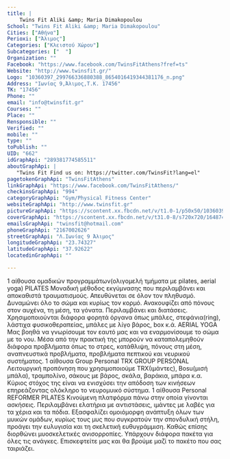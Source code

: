 ```yaml
---
title: |
    Twins Fit Aliki &amp; Maria Dimakopoulou
School: "Twins Fit Aliki &amp; Maria Dimakopoulou"
Cities: ["Αθήνα"]
Perioxi: ["Άλιμος"]
Categories: ["Κλειστού Χώρου"]
Subcategories: ["  "]
Organization: ""
Facebook: "https://www.facebook.com/TwinsFitAthens?fref=ts"
Website: "http://www.twinsfit.gr/"
Logo: "10360397_299766336880388_8654016419344381176_n.png"
Address: "Ιωνίας 9,Άλιμος,Τ.Κ. 17456"
TK: "17456"
Phone: ""
email: "info@twinsfit.gr"
Courses: ""
Place: ""
Rensponsible: ""
Verified: ""
mobile: ""
type: ""
toPublish: ""
UID: "662"
idGraphApi: "289381774585511"
aboutGraphApi: | 
   "Twins Fit Find us on: https://twitter.com/TwinsFit?lang=el"
pagetokenGraphApi: "TwinsFitAthens"
linkGraphApi: "https://www.facebook.com/TwinsFitAthens/"
checkinsGraphApi: "994"
categoryGraphApi: "Gym/Physical Fitness Center"
websiteGraphApi: "http://www.twinsfit.gr"
pictureGraphApi: "https://scontent.xx.fbcdn.net/v/t1.0-1/p50x50/10360397_299766336880388_8654016419344381176_n.png?oh=962f754da3e719cb74154644e499c411&amp;oe=5B3E6F2D"
coverGraphApi: "https://scontent.xx.fbcdn.net/v/t31.0-8/s720x720/16487493_577763795747306_1315987677045297813_o.jpg?oh=b92947fd4d25ee1e720c212b2427748e&amp;oe=5B3B9BF2"
emailsGraphApi: "twinsfit@hotmail.com"
phoneGraphApi: "2167002626"
streetGraphApi: "Λ.Ιωνίας 9 Άλιμος"
longitudeGraphApi: "23.74327"
latitudeGraphApi: "37.92622"
locatedinGraphApi: ""

---
```


1 αίθουσα ομαδικών προγραμμάτων(ολιγομελή τμήματα με pilates, aerial yoga) PILATES Μοναδική μέθοδος εκγύμνασης που περιλαμβάνει και αποκαθιστά τραυματισμούς. Απευθύνεται σε όλον τον πληθυσμό. Δυναμώνει όλο το σώμα και κυρίως τον κορμό. Ανακουφίζει από πόνους στον αυχένα, τη μέση, τα γόνατα. Περιλαμβάνει και διατάσεις. Χρησιμοποιούνται διάφορα φορητά όργανα όπως μπάλες, στεφάνια(ring), λάστιχα φυσικοθεραπείας, μπάλες με λίγο βάρος, box κ.ά. AERIAL YOGA Μας βοηθά να γνωρίσουμε τον εαυτό μας και να εναρμονίσουμε το σώμα με το νου. Μέσα από την πρακτική της μπορούν να καταπολεμηθούν διάφορα προβλήματα όπως το στρες, κατάθλιψη, πόνους στη μέση, αναπνευστικά προβλήματα, προβλήματα πεπτικού και νευρικού συστήματος. 1 αίθουσα Group Personal TRX GROUP PERSONAL Λειτουργική προπόνηση που χρησιμοποιούμε TRX(ιμάντες), Bosu(μισή μπάλα), τραμπολίνο, σάκους με βάρος, σκάλα, βαράκια, μπάρα κ.α. Κύριος στόχος της είναι να ενισχύσει την απόδοση των κινήσεων επηρεάζοντας ολόκληρο το νευρομυικό σύστημα. 1 αίθουσα Personal REFORMER PILATES Κινούμενη πλατφόρμα πάνω στην οποία γίνονται ασκήσεις. Περιλαμβάνει ελατήρια με αντιστάσεις, ιμάντες με λαβές για τα χέρια και τα πόδια. Εξασφαλίζει ομοιόμορφη ανάπτυξη όλων των μυικών ομάδων, κυρίως τους μυς που συγκρατούν την σπονδυλική στήλη, προάγει την ευλυγισία και τη σκελετική ευθυγράμμιση. Καθώς επίσης διορθώνει μυοσκελετικές ανισορροπίες. Υπάρχουν διάφορα πακέτα για όλες τις ανάγκες. Επισκεφτείτε μας και θα βρούμε μαζί το πακέτο που σας ταιριάζει.


